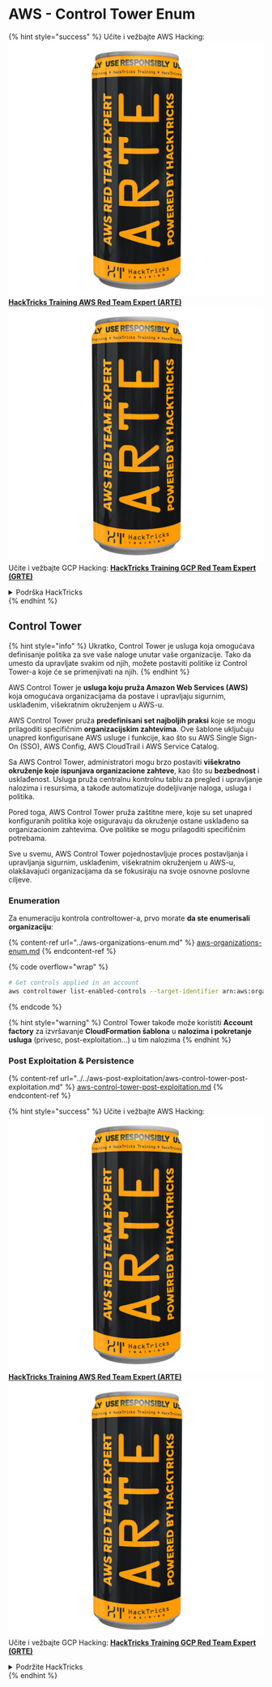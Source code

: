 # AWS - Control Tower Enum

{% hint style="success" %}
Učite i vežbajte AWS Hacking:<img src="../../../../.gitbook/assets/image (1) (1) (1).png" alt="" data-size="line">[**HackTricks Training AWS Red Team Expert (ARTE)**](https://training.hacktricks.xyz/courses/arte)<img src="../../../../.gitbook/assets/image (1) (1) (1).png" alt="" data-size="line">\
Učite i vežbajte GCP Hacking: <img src="../../../../.gitbook/assets/image (2).png" alt="" data-size="line">[**HackTricks Training GCP Red Team Expert (GRTE)**<img src="../../../../.gitbook/assets/image (2).png" alt="" data-size="line">](https://training.hacktricks.xyz/courses/grte)

<details>

<summary>Podrška HackTricks</summary>

* Proverite [**planove pretplate**](https://github.com/sponsors/carlospolop)!
* **Pridružite se** 💬 [**Discord grupi**](https://discord.gg/hRep4RUj7f) ili [**telegram grupi**](https://t.me/peass) ili **pratite** nas na **Twitteru** 🐦 [**@hacktricks\_live**](https://twitter.com/hacktricks_live)**.**
* **Podelite hakerske trikove slanjem PR-ova na** [**HackTricks**](https://github.com/carlospolop/hacktricks) i [**HackTricks Cloud**](https://github.com/carlospolop/hacktricks-cloud) github repozitorijume.

</details>
{% endhint %}

## Control Tower

{% hint style="info" %}
Ukratko, Control Tower je usluga koja omogućava definisanje politika za sve vaše naloge unutar vaše organizacije. Tako da umesto da upravljate svakim od njih, možete postaviti politike iz Control Tower-a koje će se primenjivati na njih.
{% endhint %}

AWS Control Tower je **usluga koju pruža Amazon Web Services (AWS)** koja omogućava organizacijama da postave i upravljaju sigurnim, usklađenim, višekratnim okruženjem u AWS-u.

AWS Control Tower pruža **predefinisani set najboljih praksi** koje se mogu prilagoditi specifičnim **organizacijskim zahtevima**. Ove šablone uključuju unapred konfigurisane AWS usluge i funkcije, kao što su AWS Single Sign-On (SSO), AWS Config, AWS CloudTrail i AWS Service Catalog.

Sa AWS Control Tower, administratori mogu brzo postaviti **višekratno okruženje koje ispunjava organizacione zahteve**, kao što su **bezbednost** i usklađenost. Usluga pruža centralnu kontrolnu tablu za pregled i upravljanje nalozima i resursima, a takođe automatizuje dodeljivanje naloga, usluga i politika.

Pored toga, AWS Control Tower pruža zaštitne mere, koje su set unapred konfiguranih politika koje osiguravaju da okruženje ostane usklađeno sa organizacionim zahtevima. Ove politike se mogu prilagoditi specifičnim potrebama.

Sve u svemu, AWS Control Tower pojednostavljuje proces postavljanja i upravljanja sigurnim, usklađenim, višekratnim okruženjem u AWS-u, olakšavajući organizacijama da se fokusiraju na svoje osnovne poslovne ciljeve.

### Enumeration

Za enumeraciju kontrola controltower-a, prvo morate **da ste enumerisali organizaciju**:

{% content-ref url="../aws-organizations-enum.md" %}
[aws-organizations-enum.md](../aws-organizations-enum.md)
{% endcontent-ref %}

{% code overflow="wrap" %}
```bash
# Get controls applied in an account
aws controltower list-enabled-controls --target-identifier arn:aws:organizations::<acc_id>:ou/<ou-id>
```
{% endcode %}

{% hint style="warning" %}
Control Tower takođe može koristiti **Account factory** za izvršavanje **CloudFormation šablona** u **nalozima i pokretanje usluga** (privesc, post-exploitation...) u tim nalozima
{% endhint %}

### Post Exploitation & Persistence

{% content-ref url="../../aws-post-exploitation/aws-control-tower-post-exploitation.md" %}
[aws-control-tower-post-exploitation.md](../../aws-post-exploitation/aws-control-tower-post-exploitation.md)
{% endcontent-ref %}

{% hint style="success" %}
Učite i vežbajte AWS Hacking:<img src="../../../../.gitbook/assets/image (1) (1) (1).png" alt="" data-size="line">[**HackTricks Training AWS Red Team Expert (ARTE)**](https://training.hacktricks.xyz/courses/arte)<img src="../../../../.gitbook/assets/image (1) (1) (1).png" alt="" data-size="line">\
Učite i vežbajte GCP Hacking: <img src="../../../../.gitbook/assets/image (2).png" alt="" data-size="line">[**HackTricks Training GCP Red Team Expert (GRTE)**<img src="../../../../.gitbook/assets/image (2).png" alt="" data-size="line">](https://training.hacktricks.xyz/courses/grte)

<details>

<summary>Podržite HackTricks</summary>

* Proverite [**planove pretplate**](https://github.com/sponsors/carlospolop)!
* **Pridružite se** 💬 [**Discord grupi**](https://discord.gg/hRep4RUj7f) ili [**telegram grupi**](https://t.me/peass) ili **pratite** nas na **Twitteru** 🐦 [**@hacktricks\_live**](https://twitter.com/hacktricks_live)**.**
* **Podelite hakerske trikove slanjem PR-ova na** [**HackTricks**](https://github.com/carlospolop/hacktricks) i [**HackTricks Cloud**](https://github.com/carlospolop/hacktricks-cloud) github repozitorijume.

</details>
{% endhint %}
